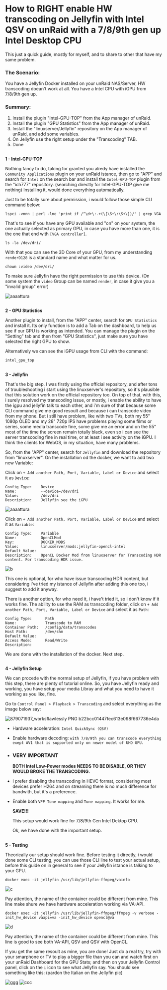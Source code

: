 # How to RIGHT enable HW transcoding on Jellyfin with Intel QSV on unRaid with a 7/8/9th gen up Intel Desktop CPU

This just a quick guide, mostly for myself, and to share to other that have my same problem.

### The Scenario:

You have a Jellyfin Docker installed on your unRaid NAS/Server, HW transcoding doean't work at all.
You have a Intel CPU with iGPU from 7/8/9th gen up. 

### Summary:

1. Install the plugin "Intel-GPU-TOP" from the App manager of unRaid.
2. Install the plugin "GPU Statistics" from the App manager of unRaid.
3. Install the "linuxserver/Jellyfin" repository on the App manager of unRaid, and add some variables.
4. On Jellyfin use the right setup under the "Transcoding" TAB.
5. Done

##
**1 - Intel-GPU-TOP**

Nothing fancy to do, taking for granted you alredy have installed the `Community Applications` plugin on your unRaid istance, then go to "APP" and search for `Intel` on the search bar and install the `Intel-GPU-TOP` plugin from the "ich777" repository. (searching directly for Intel-GPU-TOP give me nothing)
Installing it, would done everything automatically.

Just to be totally sure about permission, i would follow those simple CLI command below: 


```
lspci -vnnn | perl -lne 'print if /^\d+\:.+(\[\S+\:\S+\])/' | grep VGA
```
That's to see if you have any GPU available and "on" on your system, the one actually selected as primary GPU, in case you have more than one, it is the one that end with `[VGA controller]`.

```
ls -la /dev/dri/
```
With that you can see the 3D Core of your GPU, from my understanding `renderD128` is a standard name and what matter for us. 

```
chown :video /dev/dri/
```
To make sure Jellyfin have the right permission to use this device. (On some system the `video` Group can be named `render`, in case it give you a "invalid group" error)

![aaaattura](https://github.com/IlTossico/Jellyfin-unRaid-Intel_Transcoding/assets/77573228/f2f5a4da-2511-4a8e-b8d0-1fdbb68b29be)

##
**2 - GPU Statistics**

Another plugin to install, from the "APP" center, search for `GPU Statistics` and install it. Its only function is to add a Tab on the dashboard, to help us see if our GPU is working as intended. You can manage the plugin on the "Setting" tab and then from "GPU Statistics", just make sure you have selected the right GPU to show. 

Alternatively we can see the iGPU usage from CLI with the command: 
```
intel_gpu_top
```
##
**3 - Jellyfin**

That's the big step.
I was firstly using the official repository, and after tons of troubleshooting i start using the linuxserver's repository, so it's plausible that this solution work on the official repository too. 
On top of that, with this, i surely resolved my transcoding issue, or mostly, i enable the ability to have the igpu and jellyfin talk to each other, and i'm sure of that because some CLI command give me good resoult and because i can transcode video from my phone. But i still have problem, like with two TVs, both my 55" 1080p OLED and my 28" 720p IPS have problems playing some films or series, some media transcode fine, some give me an error and on the 55" most of the time the screen remain totally black, even so i can see the server transcoding fine in real time, or at least i see activity on the iGPU. I think the clients for WebOS, in my situation, have many problems.

So, from the "APP" center, search for `Jellyfin` and download the repository from "linuxserver".
On the installation od the docker, we want to add two new Variable:

Click on `+ Add another Path, Port, Variable, Label or Device` and select it as `Device`:
```
Config Type:    Device
Name:           --device=/dev/dri
Value:          /dev/dri
Description:    Jellyfin see the iGPU
```
![aaaattura](https://github.com/IlTossico/Jellyfin-unRaid-Intel_Transcoding/assets/77573228/70389a3a-310d-4a27-900c-b48074ade6ae)

Click on `+ Add another Path, Port, Variable, Label or Device` and select it as `Variable`: 
```
Config Type:    Variable
Name:           OpenCLMod
Key:            DOCKER_MODS
Value:          linuxserver/mods:jellyfin-opencl-intel
Default Value:  
Description:    OpenCL Docker Mod from linuxserver for Transcoding HDR content. For transcoding HDR issue.
```
![b](https://github.com/IlTossico/Jellyfin-unRaid-Intel_Transcoding/assets/77573228/176fb8db-4275-466b-bea7-300216ed2e38)

This one is optional, for who have issue transcoding HDR content, but considering i've tried my istance of Jellyfin after adding this one too, i suggest to add it anyway. 

There is another option, for who need it, i have't tried it, so i don't know if it works fine.
The ability to use the RAM as transcoding folder, click on `+ Add another Path, Port, Variable, Label or Device` and select it as `Path`:
```
Config Type:      Path
Name:             Transcode to RAM
Container Path:   /config/data/transcodes
Host Path:        /dev/shm
Default Value:
Access Mode:      Read/Write
Description:
```

We are done with the installation of the docker. Next step.

##
**4 - Jellyfin Setup**

We can procede with the normal setup of Jellyfin, if you have problem with this step, there are plenty of tutorial online.
So, you have Jellyfin ready and working, you have setup your media Libray and what you need to have it working as you like, fine.

Go to `Control Panel > Playback > Transcoding` and select everything as the image below say:

![879071937_worksflawlessly PNG b22bcc01447fec613e098f667736e4da](https://github.com/IlTossico/Jellyfin-unRaid-Intel_Transcoding/assets/77573228/68dcf296-36d8-4a9f-9533-0ffffc17ee82)

- Hardware acceleration: `Intel QuickSync (QSV)`
- Enable hardware decoding: `with 7/8/9th you can transcode everything exept AV1 that is supported only on newer model of UHD GPU.` 

- ### **VERY IMPORTANT**
  **BOTH Intel Low-Power modes NEEDS TO BE DISABLE, OR THEY WOULD BROKE THE TRANSCODING.**

- I prefer disabling the transcoding in HEVC format, considering most devices prefer H264 and on streaming there is no much difference for bandwith, but it's a preference.

- Enable both `VPP Tone mapping` and `Tone mapping`. It works for me.

  **SAVE!!!**

  This setup would work fine for 7/8/9th Gen Intel Dektop CPU.

  Ok, we have done with the important setup.

##  
**5 - Testing**

Theorically our setup should work fine.
Before testing it directly, i would done some CLI testing, you can use those CLI line to test your actual setup, before this guide on in general to see if your Jellyfin istance is talking to your GPU.

```
docker exec -it jellyfin /usr/lib/jellyfin-ffmpeg/vainfo
```
![c](https://github.com/IlTossico/Jellyfin-unRaid-Intel_Transcoding/assets/77573228/6f4eae7f-ca29-4a0c-bf28-aea5865d9c3a)

Pay attention, the name of the container could be different from mine. This line make shure we have hardware acceleration working via VA-API.

```
docker exec -it jellyfin /usr/lib/jellyfin-ffmpeg/ffmpeg -v verbose -init_hw_device vaapi=va -init_hw_device opencl@va
```
![d](https://github.com/IlTossico/Jellyfin-unRaid-Intel_Transcoding/assets/77573228/ba29cb3b-7079-4378-a27d-58cba2f93519)

Pay attention, the name of the container could be different from mine. This line is good to see both VA-API, QSV and QSV with OpenCL.

If you get the same resoult as mine, you are done! Just do a real try, try with your smarphone or TV to play a bigger file than you can and watch first on your unRaid Dashboard for the GPU Stats; and then on your Jellyfin Control panel, click on the `i` icon to see what Jellyfin say. You should see something like this: (pardon the Italian on the Jellyfin pic)

![ggg](https://github.com/IlTossico/Jellyfin-unRaid-Intel_Transcoding/assets/77573228/77af7485-e1bf-4e43-9c0a-d46ad8b81923)
![ccc](https://github.com/IlTossico/Jellyfin-unRaid-Intel_Transcoding/assets/77573228/ca38323e-78ba-4735-8df3-2410b93d2352)




